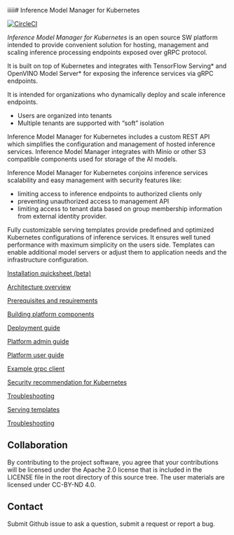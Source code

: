 iiiii# Inference Model Manager for Kubernetes

[![CircleCI](https://circleci.com/gh/IntelAI/inference-model-manager.svg?style=svg)](https://circleci.com/gh/IntelAI/inference-model-manager)

*Inference Model Manager for Kubernetes* is an open source SW platform intended to provide convenient solution for 
hosting, management and scaling inference processing endpoints exposed over gRPC protocol.

It is built on top of Kubernetes and integrates with TensorFlow Serving* and OpenVINO Model Server* for exposing the 
inference services via gRPC endpoints.

It is intended for organizations who dynamically deploy and scale inference endpoints.
- Users are organized into tenants
- Multiple tenants are supported with “soft” isolation

Inference Model Manager for Kubernetes includes a custom REST API which simplifies the configuration and management of hosted inference services.
Inference Model Manager integrates with Minio or other S3 compatible components used for storage of the AI models.

Inference Model Manager for Kubernetes conjoins inference services scalability and easy management with 
security features like:
- limiting access to inference endpoints to authorized clients only
- preventing unauthorized access to management API
- limiting access to tenant data based on group membership information from external identity provider.

Fully customizable serving templates provide predefined and optimized Kubernetes configurations of inference services.
It ensures well tuned performance with maximum simplicity on the users side. Templates can enable additional model servers
or adjust them to application needs and the infrastructure configuration.

[Installation quicksheet (beta)](docs/exampleinstallation.md)

[Architecture overview](docs/architecture.md)

[Prerequisites and requirements](docs/prerequisites.md)

[Building platform components](docs/building.md)

[Deployment guide](docs/deployment.md)

[Platform admin guide](docs/platform_admin_guide.md)

[Platform user guide](docs/platform_user_guide.md)

[Example grpc client](examples/grpc_client)

[Security recommendation for Kubernetes](docs/security_recommendations.md)

[Troubleshooting](docs/troubleshooting.md)

[Serving templates](docs/serving_templates.md)

[Troubleshooting](docs/troubleshooting.md)


## Collaboration
By contributing to the project software, you agree that your contributions will be licensed under the Apache 2.0 license
that is included in the LICENSE file in the root directory of this source tree. 
The user materials are licensed under CC-BY-ND 4.0.

## Contact
Submit Github issue to ask a question, submit a request or report a bug.
